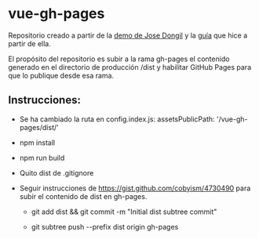 # vue-gh-pages

Repositorio creado a partir de la [demo de Jose Dongil](https://github.com/jdonsan/charla-aprendiendo-vuejs) y la [guía](https://github.com/cristinafsanz/vuejs-primeros-pasos) que hice a partir de ella.

El propósito del repositorio es subir a la rama gh-pages el contenido generado en el directorio de producción /dist y habilitar GitHub Pages para que lo publique desde esa rama.

## Instrucciones:

- Se ha cambiado la ruta en config.index.js: assetsPublicPath: '/vue-gh-pages/dist/'

- npm install

- npm run build

- Quito dist de .gitignore

- Seguir instrucciones de https://gist.github.com/cobyism/4730490 para subir el contenido de dist en gh-pages.

    - git add dist && git commit -m "Initial dist subtree commit"

    - git subtree push --prefix dist origin gh-pages

